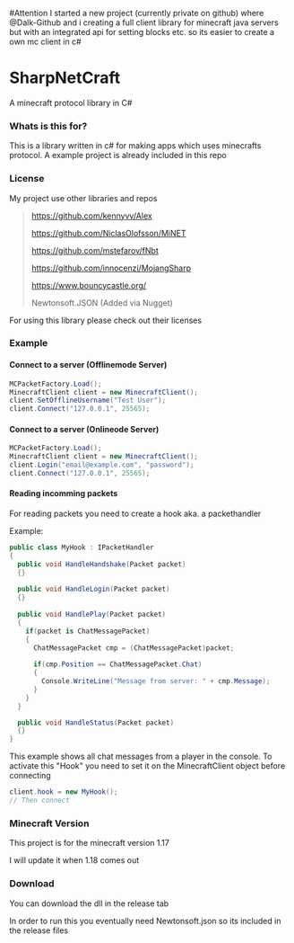 #Attention
I started a new project (currently private on github) where @Dalk-Github and i creating a full client library for minecraft java servers but with an integrated api for setting blocks etc. so its easier to create a own mc client in c#

# SharpNetCraft
A minecraft protocol library in C#

### Whats is this for? ###
This is a library written in c# for making apps
which uses minecrafts protocol. A example project is already included in this repo

### License ###
My project use other libraries and repos

> https://github.com/kennyvv/Alex
> 
> https://github.com/NiclasOlofsson/MiNET
> 
> https://github.com/mstefarov/fNbt
> 
> https://github.com/innocenzi/MojangSharp
> 
> https://www.bouncycastle.org/
>
> Newtonsoft.JSON (Added via Nugget)

For using this library please check out their licenses

### Example ###
#### Connect to a server (Offlinemode Server) ####
```csharp
MCPacketFactory.Load();
MinecraftClient client = new MinecraftClient();
client.SetOfflineUsername("Test User");
client.Connect("127.0.0.1", 25565);
```

#### Connect to a server (Onlineode Server) ####
```csharp
MCPacketFactory.Load();
MinecraftClient client = new MinecraftClient();
client.Login("email@example.com", "password");
client.Connect("127.0.0.1", 25565);
```

#### Reading incomming packets ####
For reading packets you need to create a hook aka. a packethandler

Example:
```csharp
public class MyHook : IPacketHandler
{
  public void HandleHandshake(Packet packet)
  {}
  
  public void HandleLogin(Packet packet)
  {}
  
  public void HandlePlay(Packet packet)
  {
    if(packet is ChatMessagePacket)
    {
      ChatMessagePacket cmp = (ChatMessagePacket)packet;
      
      if(cmp.Position == ChatMessagePacket.Chat)
      {
        Console.WriteLine("Message from server: " + cmp.Message);
      }
    }
  }

  public void HandleStatus(Packet packet)
  {}
}
```
This example shows all chat messages from a player in the console.
To activate this "Hook" you need to set it on the MinecraftClient object before
connecting
```csharp
client.hook = new MyHook();
// Then connect
```

### Minecraft Version ###
This project is for the minecraft version 1.17

I will update it when 1.18 comes out

### Download ###
You can download the dll in the release tab

In order to run this you eventually need Newtonsoft.json
so its included in the release files

